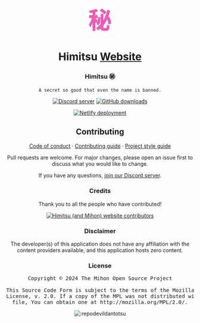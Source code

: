 <div align="center">

<a href="https://repodevil.netlify.app/">
    <img src="./.github/assets/logo.png" alt="Himitsu logo" title="Himitsu logo" width="80"/>
</a>

# Himitsu [Website](#)

### Himitsu ㊙
`A secret so good that even the name is banned.`

[![Discord server](https://img.shields.io/discord/464998866639650839.svg?label=&labelColor=6A7EC2&color=7389D8&logo=discord&logoColor=FFFFFF)](https://discord.gg/vnrhgrt)
[![GitHub downloads](https://img.shields.io/github/downloads/tsubakibot/tsubakibuilder/total?label=downloads&labelColor=27303D&color=0D1117&logo=github&logoColor=FFFFFF&style=flat)](https://repodevil.netlify.app/download/)

[![Netlify deployment](https://api.netlify.com/api/v1/badges/4903fcd3-e430-475c-99f0-bb58fd25c2ca/deploy-status)](https://app.netlify.com/sites/repodevil/deploys)

## Contributing

[Code of conduct](./CODE_OF_CONDUCT.md) · [Contributing guide](./CONTRIBUTING.md) · [Project style guide](https://repodevil.netlify.app/sandbox/style-guide/)

Pull requests are welcome. For major changes, please open an issue first to discuss what you would like to change.

If you have any questions, [join our Discord server](https://discord.gg/vnrhgrt).

### Credits

Thank you to all the people who have contributed!

<a href="https://github.com/RepoDevil/website/graphs/contributors">
    <img src="https://contrib.rocks/image?repo=RepoDevil/website" alt="Himitsu (and Mihon) website contributors" title="Himitsu (and Mihon) website contributors" width="600"/>
</a>

### Disclaimer

The developer(s) of this application does not have any affiliation with the content providers available, and this application hosts zero content.

### License

<pre>
Copyright © 2024 The Mihon Open Source Project

This Source Code Form is subject to the terms of the Mozilla Public
License, v. 2.0. If a copy of the MPL was not distributed with this
file, You can obtain one at http://mozilla.org/MPL/2.0/.
</pre>

<p>
  <img src="https://count.getloli.com/get/@:repodevildantotsu" alt=":repodevildantotsu" />
</p>


</div>
